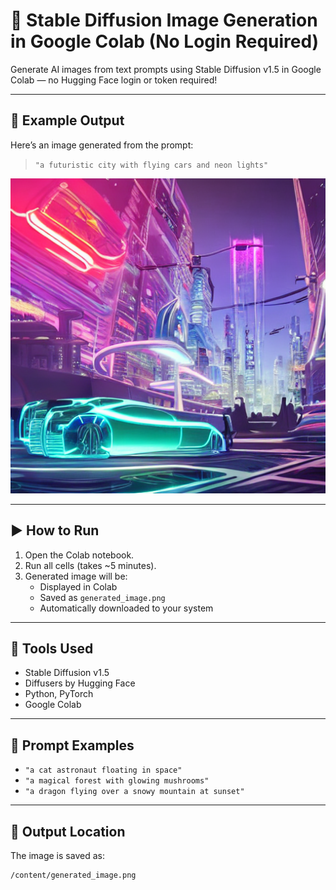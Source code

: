 # 🚀 Stable Diffusion Image Generation in Google Colab (No Login Required)

Generate AI images from text prompts using Stable Diffusion v1.5 in Google Colab — no Hugging Face login or token required!

---

## 📸 Example Output

Here’s an image generated from the prompt:

> `"a futuristic city with flying cars and neon lights"`

![Generated Output](https://github.com/Umesh2107/PRODIGY_GA_02/blob/main/generated_image.png?raw=true)


---

## ▶️ How to Run

1. Open the Colab notebook.
2. Run all cells (takes ~5 minutes).
3. Generated image will be:
   - Displayed in Colab
   - Saved as `generated_image.png`
   - Automatically downloaded to your system

---

## 🔧 Tools Used

- Stable Diffusion v1.5
- Diffusers by Hugging Face
- Python, PyTorch
- Google Colab

---

## 💬 Prompt Examples

- `"a cat astronaut floating in space"`
- `"a magical forest with glowing mushrooms"`
- `"a dragon flying over a snowy mountain at sunset"`

---

## 📁 Output Location

The image is saved as:

```bash
/content/generated_image.png
